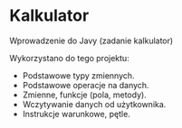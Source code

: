 # Kalkulator
Wprowadzenie do Javy (zadanie kalkulator)

Wykorzystano do tego projektu:

* Podstawowe typy zmiennych.
* Podstawowe operacje na danych.
* Zmienne, funkcje (pola, metody).
* Wczytywanie danych od użytkownika.
* Instrukcje warunkowe, pętle.
